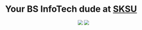 # Your BS InfoTech dude at [SKSU](https://sksu.edu.ph)
<p align = "center">
  <img src = "http://github-profile-summary-cards.vercel.app/api/cards/profile-details?username=jmnlxh&theme=vue">
  <img src = "http://github-profile-summary-cards.vercel.app/api/cards/productive-time?username=jmnlxh&theme=vue&utcOffset=+8">
</p>
